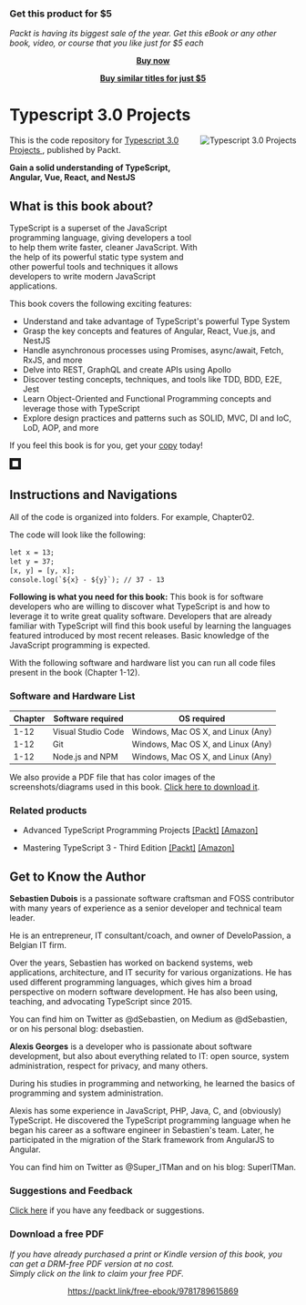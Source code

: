 
### Get this product for $5

<i>Packt is having its biggest sale of the year. Get this eBook or any other book, video, or course that you like just for $5 each</i>


<b><p align='center'>[Buy now](https://packt.link/9781789615869)</p></b>


<b><p align='center'>[Buy similar titles for just $5](https://subscription.packtpub.com/search)</p></b>


# Typescript 3.0 Projects 

<a href="https://www.packtpub.com/programming/typescript-3-0-projects?utm_source=github&utm_medium=repository&utm_campaign=9781789615869"><img src="https://www.packtpub.com/media/catalog/product/cache/e4d64343b1bc593f1c5348fe05efa4a6/9/7/9781789615869-original.png" alt="Typescript 3.0 Projects " height="256px" align="right"></a>

This is the code repository for [Typescript 3.0 Projects ](https://www.packtpub.com/programming/typescript-3-0-projects?utm_source=github&utm_medium=repository&utm_campaign=9781789615869), published by Packt.

**Gain a solid understanding of TypeScript, Angular, Vue, React, and NestJS**

## What is this book about?
TypeScript is a superset of the JavaScript programming language, giving developers a tool to help them write faster, cleaner JavaScript. With the help of its powerful static type system and other powerful tools and techniques it allows developers to write modern JavaScript applications.


This book covers the following exciting features:
* Understand and take advantage of TypeScript's powerful Type System 
* Grasp the key concepts and features of Angular, React, Vue.js, and NestJS 
* Handle asynchronous processes using Promises, async/await, Fetch, RxJS, and more 
* Delve into REST, GraphQL and create APIs using Apollo 
* Discover testing concepts, techniques, and tools like TDD, BDD, E2E, Jest 
* Learn Object-Oriented and Functional Programming concepts and leverage those with TypeScript 
* Explore design practices and patterns such as SOLID, MVC, DI and IoC, LoD, AOP, and more

If you feel this book is for you, get your [copy](https://www.amazon.com/dp/1789615860) today!

<a href="https://www.packtpub.com/?utm_source=github&utm_medium=banner&utm_campaign=GitHubBanner"><img src="https://raw.githubusercontent.com/PacktPublishing/GitHub/master/GitHub.png" 
alt="https://www.packtpub.com/" border="5" /></a>

## Instructions and Navigations
All of the code is organized into folders. For example, Chapter02.

The code will look like the following:
```
let x = 13;
let y = 37;
[x, y] = [y, x];
console.log(`${x} - ${y}`); // 37 - 13
```

**Following is what you need for this book:**
This book is for software developers who are willing to discover what TypeScript is and how to leverage it to write great quality software. Developers that are already familiar with TypeScript will find this book useful by learning the languages featured introduced by most recent releases. Basic knowledge of the JavaScript programming is expected.	

With the following software and hardware list you can run all code files present in the book (Chapter 1-12).
### Software and Hardware List
| Chapter | Software required | OS required |
| -------- | ------------------------------------ | ----------------------------------- |
| 1-12 | Visual Studio Code | Windows, Mac OS X, and Linux (Any) |
| 1-12 | Git | Windows, Mac OS X, and Linux (Any) |
| 1-12 | Node.js and NPM | Windows, Mac OS X, and Linux (Any) |

We also provide a PDF file that has color images of the screenshots/diagrams used in this book. [Click here to download it](https://static.packt-cdn.com/downloads/9781789615869_ColorImages.pdf).

### Related products
* Advanced TypeScript Programming Projects  [[Packt]](https://www.packtpub.com/in/application-development/advanced-typescript-3-programming-projects?utm_source=github&utm_medium=repository&utm_campaign=9781789133042) [[Amazon]](https://www.amazon.com/dp/1789133041)

* Mastering TypeScript 3 - Third Edition  [[Packt]](https://www.packtpub.com/application-development/mastering-typescript-3-third-edition?utm_source=github&utm_medium=repository&utm_campaign=9781789536706) [[Amazon]](https://www.amazon.com/dp/B07J2LNM4F)

## Get to Know the Author
**Sebastien Dubois**
is a passionate software craftsman and FOSS contributor with many years of experience as a senior developer and technical team leader.

He is an entrepreneur, IT consultant/coach, and owner of DeveloPassion, a Belgian IT firm.

Over the years, Sebastien has worked on backend systems, web applications, architecture, and IT security for various organizations. He has used different programming languages, which gives him a broad perspective on modern software development. He has also been using, teaching, and advocating TypeScript since 2015.

You can find him on Twitter as @dSebastien, on Medium as @dSebastien, or on his personal blog: dsebastien.

**Alexis Georges**
is a developer who is passionate about software development, but also about everything related to IT: open source, system administration, respect for privacy, and many others.

During his studies in programming and networking, he learned the basics of programming and system administration.

Alexis has some experience in JavaScript, PHP, Java, C, and (obviously) TypeScript. He discovered the TypeScript programming language when he began his career as a software engineer in Sebastien's team. Later, he participated in the migration of the Stark framework from AngularJS to Angular.

You can find him on Twitter as @Super_ITMan and on his blog: SuperITMan.


### Suggestions and Feedback
[Click here](https://docs.google.com/forms/d/e/1FAIpQLSdy7dATC6QmEL81FIUuymZ0Wy9vH1jHkvpY57OiMeKGqib_Ow/viewform) if you have any feedback or suggestions.


### Download a free PDF

 <i>If you have already purchased a print or Kindle version of this book, you can get a DRM-free PDF version at no cost.<br>Simply click on the link to claim your free PDF.</i>
<p align="center"> <a href="https://packt.link/free-ebook/9781789615869">https://packt.link/free-ebook/9781789615869 </a> </p>